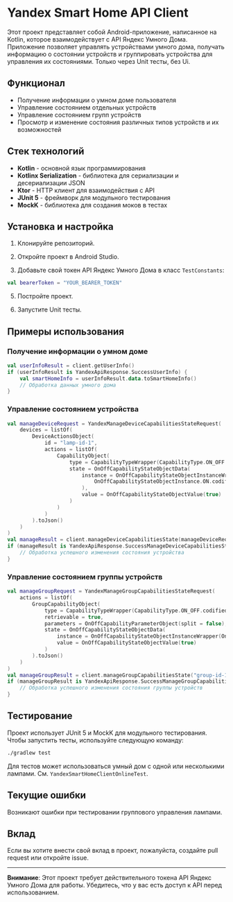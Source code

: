 # Yandex Smart Home API Client

Этот проект представляет собой Android-приложение, написанное на Kotlin, которое взаимодействует с API Яндекс Умного Дома. Приложение позволяет управлять устройствами умного дома, получать информацию о состоянии устройств и группировать устройства для управления их состояниями. Только через Unit тесты, без Ui.

## Функционал

- Получение информации о умном доме пользователя
- Управление состоянием отдельных устройств
- Управление состоянием групп устройств
- Просмотр и изменение состояния различных типов устройств и их возможностей

## Стек технологий

- **Kotlin** - основной язык программирования
- **Kotlinx Serialization** - библиотека для сериализации и десериализации JSON
- **Ktor** - HTTP клиент для взаимодействия с API
- **JUnit 5** - фреймворк для модульного тестирования
- **MockK** - библиотека для создания моков в тестах

## Установка и настройка

1. Клонируйте репозиторий.

2. Откройте проект в Android Studio.

3. Добавьте свой токен API Яндекс Умного Дома в класс `TestConstants`:

```kotlin
val bearerToken = "YOUR_BEARER_TOKEN"
```

5. Постройте проект.

6. Запустите Unit тесты.

## Примеры использования

### Получение информации о умном доме

```kotlin
val userInfoResult = client.getUserInfo()
if (userInfoResult is YandexApiResponse.SuccessUserInfo) {
    val smartHomeInfo = userInfoResult.data.toSmartHomeInfo()
    // Обработка данных умного дома
}
```

### Управление состоянием устройства

```kotlin
val manageDeviceRequest = YandexManageDeviceCapabilitiesStateRequest(
    devices = listOf(
        DeviceActionsObject(
            id = "lamp-id-1",
            actions = listOf(
                CapabilityObject(
                    type = CapabilityTypeWrapper(CapabilityType.ON_OFF.codifiedEnum()),
                    state = OnOffCapabilityStateObjectData(
                        instance = OnOffCapabilityStateObjectInstanceWrapper(
                            OnOffCapabilityStateObjectInstance.ON.codifiedEnum()
                        ),
                        value = OnOffCapabilityStateObjectValue(true)
                    )
                )
            )
        ).toJson()
    )
)
val manageResult = client.manageDeviceCapabilitiesState(manageDeviceRequest)
if (manageResult is YandexApiResponse.SuccessManageDeviceCapabilitiesState) {
    // Обработка успешного изменения состояния устройства
}
```

### Управление состоянием группы устройств

```kotlin
val manageGroupRequest = YandexManageGroupCapabilitiesStateRequest(
    actions = listOf(
        GroupCapabilityObject(
            type = CapabilityTypeWrapper(CapabilityType.ON_OFF.codifiedEnum()),
            retrievable = true,
            parameters = OnOffCapabilityParameterObject(split = false),
            state = OnOffCapabilityStateObjectData(
                instance = OnOffCapabilityStateObjectInstanceWrapper(OnOffCapabilityStateObjectInstance.ON.codifiedEnum()),
                value = OnOffCapabilityStateObjectValue(true)
            )
        ).toJson()
    )
)
val manageGroupResult = client.manageGroupCapabilitiesState("group-id-1", manageGroupRequest)
if (manageGroupResult is YandexApiResponse.SuccessManageGroupCapabilitiesState) {
    // Обработка успешного изменения состояния группы устройств
}
```

## Тестирование

Проект использует JUnit 5 и MockK для модульного тестирования. Чтобы запустить тесты, используйте следующую команду:

```bash
./gradlew test
```

Для тестов может использоваться умный дом с одной или несколькими лампами. См. `YandexSmartHomeClientOnlineTest`.

## Текущие ошибки

Возникают ошибки при тестировании группового управления лампами.

## Вклад

Если вы хотите внести свой вклад в проект, пожалуйста, создайте pull request или откройте issue.

---

**Внимание**: Этот проект требует действительного токена API Яндекс Умного Дома для работы. Убедитесь, что у вас есть доступ к API перед использованием.
